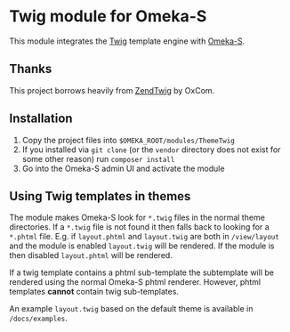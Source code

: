 # Twig module for Omeka-S

This module integrates the [Twig](https://github.com/twigphp/Twig) template engine with [Omeka-S](https://github.com/omeka-s/omeka-s).

## Thanks
This project borrows heavily from [ZendTwig](https://github.com/OxCom/zf3-twig) by OxCom.

## Installation

1. Copy the project files into `$OMEKA_ROOT/modules/ThemeTwig`
2. If you installed via `git clone` (or the `vendor` directory does not exist for some other reason) run `composer install`
3. Go into the Omeka-S admin UI and activate the module

## Using Twig templates in themes

The module makes Omeka-S look for `*.twig` files in the normal theme directories. If a `*.twig` file is not found it then falls back to looking for a `*.phtml` file. E.g. if `layout.phtml` and `layout.twig` are both in `/view/layout` and the module is enabled `layout.twig` will be rendered. If the module is then disabled `layout.phtml` will be rendered.

If a twig template contains a phtml sub-template the subtemplate will be rendered using the normal Omeka-S phtml renderer. However, phtml templates **cannot** contain twig sub-templates.

An example `layout.twig` based on the default theme is available in `/docs/examples`.

